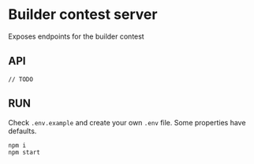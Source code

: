 # Builder contest server

Exposes endpoints for the builder contest

## API

`// TODO`

## RUN

Check `.env.example` and create your own `.env` file. Some properties have defaults.

```bash
npm i
npm start
```
